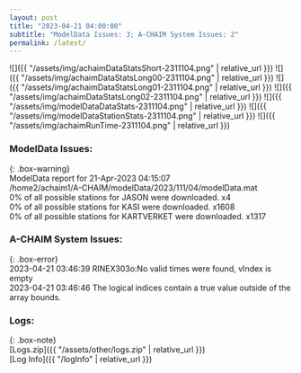 ```yaml
---
layout: post
title: "2023-04-21 04:00:00"
subtitle: "ModelData Issues: 3; A-CHAIM System Issues: 2"
permalink: /latest/
---
```


![]({{ "/assets/img/achaimDataStatsShort-2311104.png" | relative_url }})
![]({{ "/assets/img/achaimDataStatsLong00-2311104.png" | relative_url }})
![]({{ "/assets/img/achaimDataStatsLong01-2311104.png" | relative_url }})
![]({{ "/assets/img/achaimDataStatsLong02-2311104.png" | relative_url }})
![]({{ "/assets/img/modelDataDataStats-2311104.png" | relative_url }})
![]({{ "/assets/img/modelDataStationStats-2311104.png" | relative_url }})
![]({{ "/assets/img/achaimRunTime-2311104.png" | relative_url }})


### ModelData Issues:  
  
{: .box-warning}  
 ModelData report for 21-Apr-2023 04:15:07   
 /home2/achaim1/A-CHAIM/modelData/2023/111/04/modelData.mat   
 0% of all possible stations for JASON were downloaded. x4   
 0% of all possible stations for KASI were downloaded. x1608   
 0% of all possible stations for KARTVERKET were downloaded. x1317   
  
### A-CHAIM System Issues:  
  
{: .box-error}  
2023-04-21 03:46:39 RINEX303o:No valid times were found, vIndex is empty  
2023-04-21 03:46:46 The logical indices contain a true value outside of the array bounds.  

### Logs:  
  
{: .box-note}  
[Logs.zip]({{ "/assets/other/logs.zip" | relative_url }})  
[Log Info]({{ "/logInfo" | relative_url }})  
